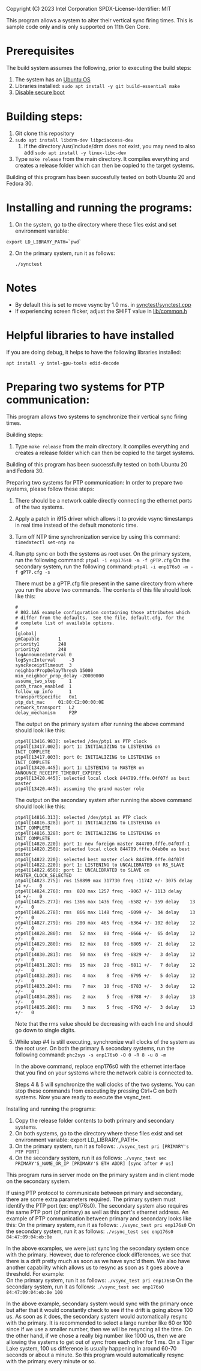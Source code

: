  Copyright (C) 2023 Intel Corporation
 SPDX-License-Identifier: MIT

This program allows a system to alter their vertical sync firing times.
This is sample code only and is only supported on 11th Gen Core. 


# Prerequisites
The build system assumes the following, prior to executing the build steps:
1) The system has an [Ubuntu OS](https://ubuntu.com/tutorials/install-ubuntu-desktop#1-overview)
1) Libraries installed: `sudo apt install -y git build-essential make`
1) [Disable secure boot](https://wiki.ubuntu.com/UEFI/SecureBoot/DKMS)

# Building steps:
1) Git clone this repository 
1) `sudo apt install libdrm-dev libpciaccess-dev`
    1) If the directory /usr/include/drm does not exist, you may need to also add `sudo apt install -y linux-libc-dev`
1) Type `make release` from the main directory. It compiles everything and creates a 
   release folder which can then be copied to the target systems.

Building of this program has been succesfully tested on both Ubuntu 20 and Fedora 30.

# Installing and running the programs:
1) On the system, go to the directory where these files exist and set environment variable:
```console
export LD_LIBRARY_PATH=`pwd`
``````
2) On the primary system, run it as follows:
	```console
   ./synctest 
   ```

# Notes
* By default this is set to move vsync by 1.0 ms. in [synctest/synctest.cpp](./synctest/synctest.cpp)
* If experiencing screen flicker, adjust the SHIFT value in [lib/common.h](./lib/common.h)

# Helpful libraries to have installed
If you are doing debug, it helps to have the following libraries installed:
```
apt install -y intel-gpu-tools edid-decode
```

# Preparing two systems for PTP communication:
This program allows two systems to synchronize their vertical sync firing times.

Building steps:
1) Type ```make release``` from the main directory. It compiles everything and creates a 
   release folder which can then be copied to the target systems.

Building of this program has been successfully tested on both Ubuntu 20 and Fedora 30.

Preparing two systems for PTP communication:
In order to prepare two systems, please follow these steps:
1) There should be a network cable directly connecting the ethernet ports of the two
systems.
2) Apply a patch in i915 driver which allows it to provide vsync timestamps in real time
instead of the default monotonic time.
3) Turn off NTP time synchronization service by using this command:
	```timedatectl set-ntp no```
4) Run ptp sync on both the systems as root user.
	On the primary system, run the following command:
	```ptp4l -i enp176s0 -m -f gPTP.cfg```
	On the secondary system, run the following command:
	```ptp4l -i enp176s0 -m -f gPTP.cfg -s```

	There must be a gPTP.cfg file present in the same directory from where you run the
	above two commands. The contents of this file should look like this:

	```shell
	#
	# 802.1AS example configuration containing those attributes which
	# differ from the defaults.  See the file, default.cfg, for the
	# complete list of available options.
	#
	[global]
	gmCapable		1
	priority1		248
	priority2		248
	logAnnounceInterval	0
	logSyncInterval		-3
	syncReceiptTimeout	3
	neighborPropDelayThresh 15000
	min_neighbor_prop_delay	-20000000
	assume_two_step		1
	path_trace_enabled	1
	follow_up_info		1
	transportSpecific	0x1
	ptp_dst_mac		01:80:C2:00:00:0E
	network_transport	L2
	delay_mechanism		P2P
	```
 
	The output on the primary system after running the above command should look
	like this:

	```console
	ptp4l[13416.983]: selected /dev/ptp1 as PTP clock
	ptp4l[13417.002]: port 1: INITIALIZING to LISTENING on INIT_COMPLETE
	ptp4l[13417.003]: port 0: INITIALIZING to LISTENING on INIT_COMPLETE
	ptp4l[13420.445]: port 1: LISTENING to MASTER on ANNOUNCE_RECEIPT_TIMEOUT_EXPIRES
	ptp4l[13420.445]: selected local clock 844709.fffe.04f07f as best master
	ptp4l[13420.445]: assuming the grand master role
	```
 
	The output on the secondary system after running the above command should
	look like this:

	```console
	ptp4l[14816.313]: selected /dev/ptp1 as PTP clock
	ptp4l[14816.328]: port 1: INITIALIZING to LISTENING on INIT_COMPLETE
	ptp4l[14816.328]: port 0: INITIALIZING to LISTENING on INIT_COMPLETE
	ptp4l[14820.220]: port 1: new foreign master 844709.fffe.04f07f-1
	ptp4l[14820.250]: selected local clock 844709.fffe.04eb0e as best master
	ptp4l[14822.220]: selected best master clock 844709.fffe.04f07f
	ptp4l[14822.220]: port 1: LISTENING to UNCALIBRATED on RS_SLAVE
	ptp4l[14822.650]: port 1: UNCALIBRATED to SLAVE on MASTER_CLOCK_SELECTED
	ptp4l[14823.275]: rms 158899 max 317730 freq -11742 +/- 3075 delay    14 +/-   0
	ptp4l[14824.276]: rms  820 max 1257 freq  -9067 +/- 1113 delay    14 +/-   0
	ptp4l[14825.277]: rms 1366 max 1436 freq  -6582 +/- 359 delay    13 +/-   0
	ptp4l[14826.278]: rms  866 max 1148 freq  -6099 +/-  34 delay    13 +/-   0
	ptp4l[14827.279]: rms  280 max  465 freq  -6364 +/- 102 delay    12 +/-   0
	ptp4l[14828.280]: rms   52 max   80 freq  -6666 +/-  65 delay    12 +/-   0
	ptp4l[14829.280]: rms   82 max   88 freq  -6805 +/-  21 delay    12 +/-   0
	ptp4l[14830.281]: rms   50 max   69 freq  -6829 +/-   3 delay    12 +/-   0
	ptp4l[14831.282]: rms   15 max   28 freq  -6811 +/-   7 delay    12 +/-   0
	ptp4l[14832.283]: rms    4 max    8 freq  -6795 +/-   5 delay    12 +/-   0
	ptp4l[14833.284]: rms    7 max   10 freq  -6783 +/-   3 delay    12 +/-   0
	ptp4l[14834.285]: rms    2 max    5 freq  -6788 +/-   3 delay    13 +/-   0
	ptp4l[14835.286]: rms    3 max    5 freq  -6793 +/-   3 delay    13 +/-   0
	```
 
	Note that the rms value should be decreasing with each line and should go 
	down to single digits.

6) While step #4 is still executing, synchronize wall clocks of the system as
the root user.
	On both the primary & secondary systems, run the following command:
	```phc2sys -s enp176s0 -O 0 -R 8 -u 8 -m```

	In the above command, replace enp176s0 with the ethernet interface that
	you find on your systems where the network cable is connected to.

	Steps 4 & 5 will synchronize the wall clocks of the two systems. You can
	stop these commands from executing by pressing Ctrl+C on both systems. Now
	you are ready to execute the vsync_test.

Installing and running the programs:
1) Copy the release folder contents to both primary and secondary systems.
2) On both systems, go to the directory where these files exist and set environment variable:
export LD_LIBRARY_PATH=.
3) On the primary system, run it as follows:
	```./vsync_test pri [PRIMARY's PTP PORT]```
3) On the secondary system, run it as follows:
	```./vsync_test sec PRIMARY'S_NAME_OR_IP [PRIMARY'S ETH ADDR] [sync after # us]```

This program runs in server mode on the primary system and in client mode on the 
secondary system.

If using PTP protocol to communicate between primary and secondary, there are some extra
parameters required. The primary system must identify the PTP port (ex: enp176s0). The
secondary system also requires the same PTP port (of primary) as well as this port's
ethernet address.
An example of PTP communication between primary and secondary looks like this:
On the primary system, run it as follows:
	```./vsync_test pri enp176s0```
On the secondary system, run it as follows:
	```./vsync_test sec enp176s0 84:47:09:04:eb:0e```

In the above examples, we were just sync'ing the secondary system once with the primary.
However, due to reference clock differences, we see that there is a drift pretty much as
soon as we have sync'd them. We also have another capability which allows us to resync 
as soon as it goes above a threshold. For example:  
On the primary system, run it as follows:
	```./vsync_test pri enp176s0```
On the secondary system, run it as follows:
	```./vsync_test sec enp176s0 84:47:09:04:eb:0e 100```

In the above example, secondary system would sync with the primary once but after that
it would constantly check to see if the drift is going above 100 us. As soon as it does,
the secondary system would automatically resync with the primary. It is recommended to
select a large number like 60 or 100 since if we use a smaller number, then we will be
resyncing all the time. On the other hand, if we chose a really big number like 1000 us,
then we are allowing the systems to get out of sync from each other for 1 ms. On a
Tiger Lake system, 100 us difference is usually happening in around 60-70 seconds or
about a minute. So this program would automatically resync with the primary every minute
or so.
